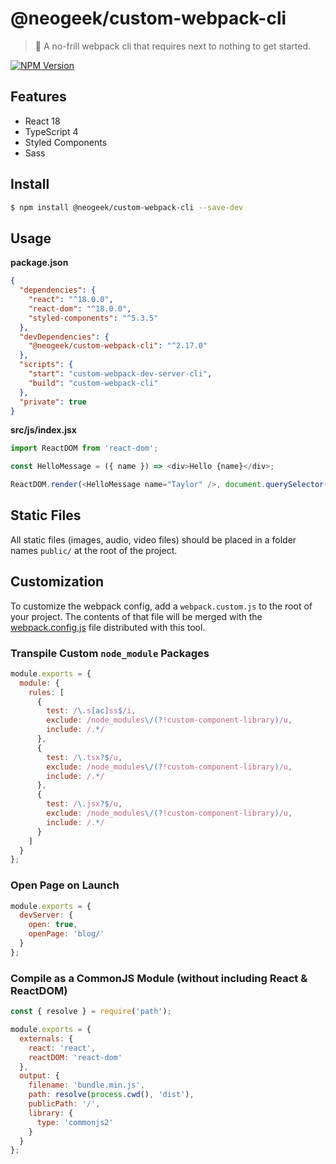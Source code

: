 # @neogeek/custom-webpack-cli

> 🎒 A no-frill webpack cli that requires next to nothing to get started.

[![NPM Version](http://img.shields.io/npm/v/@neogeek/custom-webpack-cli.svg?style=flat)](https://www.npmjs.org/package/@neogeek/custom-webpack-cli)

## Features

- React 18
- TypeScript 4
- Styled Components
- Sass

## Install

```bash
$ npm install @neogeek/custom-webpack-cli --save-dev
```

## Usage

**package.json**

```json
{
  "dependencies": {
    "react": "^18.0.0",
    "react-dom": "^18.0.0",
    "styled-components": "^5.3.5"
  },
  "devDependencies": {
    "@neogeek/custom-webpack-cli": "^2.17.0"
  },
  "scripts": {
    "start": "custom-webpack-dev-server-cli",
    "build": "custom-webpack-cli"
  },
  "private": true
}
```

**src/js/index.jsx**

```javascript
import ReactDOM from 'react-dom';

const HelloMessage = ({ name }) => <div>Hello {name}</div>;

ReactDOM.render(<HelloMessage name="Taylor" />, document.querySelector('body'));
```

## Static Files

All static files (images, audio, video files) should be placed in a folder names `public/` at the root of the project.

## Customization

To customize the webpack config, add a `webpack.custom.js` to the root of your project. The contents of that file will be merged with the [webpack.config.js](webpack.config.js) file distributed with this tool.

### Transpile Custom `node_module` Packages

```javascript
module.exports = {
  module: {
    rules: [
      {
        test: /\.s[ac]ss$/i,
        exclude: /node_modules\/(?!custom-component-library)/u,
        include: /.*/
      },
      {
        test: /\.tsx?$/u,
        exclude: /node_modules\/(?!custom-component-library)/u,
        include: /.*/
      },
      {
        test: /\.jsx?$/u,
        exclude: /node_modules\/(?!custom-component-library)/u,
        include: /.*/
      }
    ]
  }
};
```

### Open Page on Launch

```javascript
module.exports = {
  devServer: {
    open: true,
    openPage: 'blog/'
  }
};
```

### Compile as a CommonJS Module (without including React & ReactDOM)

```javascript
const { resolve } = require('path');

module.exports = {
  externals: {
    react: 'react',
    reactDOM: 'react-dom'
  },
  output: {
    filename: 'bundle.min.js',
    path: resolve(process.cwd(), 'dist'),
    publicPath: '/',
    library: {
      type: 'commonjs2'
    }
  }
};
```
